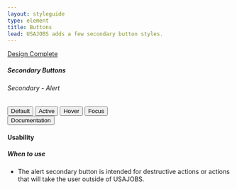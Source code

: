 ```yaml
---
layout: styleguide
type: element
title: Buttons
lead: USAJOBS adds a few secondary button styles.
---
```


<a href="{{ site.baseurl }}/getting-started/#maturity" class="usa-label maturity design_complete">
  Design Complete
</a>

<div class="preview">
  <h5>Secondary Buttons</h5>
  <h6>Secondary - Alert</h6>
  <div class="button_wrapper">
    <button class="usa-button-big usajobs-button-secondary-alert">Default</button>
    <button class="usa-button-big usajobs-button-secondary-alert usa-button-active">Active</button>
    <button class="usa-button-big usajobs-button-secondary-alert usa-button-hover">Hover</button>
    <button class="usa-button-big usajobs-button-secondary-alert usa-button-focus">Focus</button>
  </div>
</div>

<div class="usa-accordion-bordered usa-accordion-docs">
  <button class="usa-button-unstyled usa-accordion-button"
      aria-expanded="true" aria-controls="collapsible-0">
    Documentation
  </button>
  <div id="collapsible-0" aria-hidden="false" class="usa-accordion-content">
    <h4 class="usa-heading">Usability</h4>
    <h5>When to use</h5>
    <ul class="usa-content-list">
      <li>The alert secondary button is intended for destructive actions or actions that will take the user outside of USAJOBS.</li>
    </ul>
  </div>
</div>
